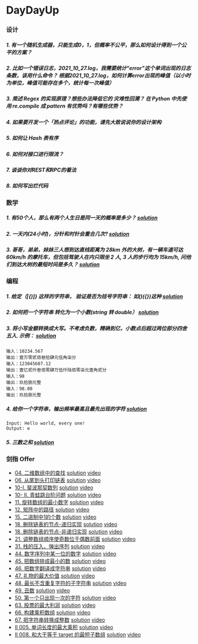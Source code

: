 # DayDayUp


### 设计

##### 1. 有一个随机生成器，只能生成0，1，但概率不公平，那么如何设计得到一个公平的方案？

##### 2. 比如一个错误日志，2021_10_27.log，我需要统计"error"这个单词出现的日志条数，该用什么命令？ 根据2021_10_27.log，如何计算error出现的峰值（以小时为单位，峰值可能存在多个，统计每一次峰值）

##### 3. 简述 Regex 的实现原理？想些办法降低它的 灾难性回溯？ 在 Python 中先使用 re.compile 成 pattern 有优势吗？有哪些优势？

##### 4. 如果要开发一个「热点评论」的功能，请先大致说说你的设计架构

##### 5. 如何让 Hash 表有序

##### 6. 如何对接口进行限流？

##### 7. 谈谈你对REST和RPC的看法

##### 8. 如何写出烂代码

### 数学

##### 1. 有50个人，那么有两个人生日是同一天的概率是多少？ [solution](./math/1_probability.md)

##### 2. 一天内(24小时)，分针和时针会重合几次? [solution](./math/2_duplicate.md)

##### 3. 哥哥，弟弟，妹妹三人想到达直线距离为 28km 外的大树，有一辆车速可达 60km/h 的摩托车，但包括驾驶人在内只限坐 2 人, 3 人的步行均为 15km/h, 问他们到达大树的最短时间是多久？ [solution](./math/3_short_time.md)


### 编程
##### 1. 给定（[{)]} 这样的字符串， 验证是否为括号字符串： 如()({})这种 [solution](./code/parentheses_1.py)

##### 2. 如何把一个字符串 转化为一个小数(string 转 double） [solution](./code/char2num_2.py)

##### 3. 将小写金额转换成大写。不考虑负数，精确到亿，小数点后超过两位部分四舍五入. 示例： [solution](./code/num2zhcn_3.py)
```
输入：10234.567
输出：壹万零贰佰叁拾肆元伍角柒分
输入：123045607.12
输出：壹亿贰仟叁佰零肆万伍仟陆佰零柒元壹角贰分
输入：98
输出：玖拾捌元整
输入：98.00
输出：玖拾捌元整
```

##### 4. 给你一个字符串，输出频率最高且最先出现的字符 [solution](./code/find_max_occur_char_4.py)
```
Input: Hello world, every one!
Output: e
```

##### 5. 三数之和 [solution](./code/three_sum_5.py)

### 剑指 Offer

- [04. 二维数组中的查找](https://leetcode-cn.com/problems/er-wei-shu-zu-zhong-de-cha-zhao-lcof/)     [solution](./offer/_04.py)      [video](https://www.bilibili.com/video/BV1Vi4y1o7vx/)
- [06. 从尾到头打印链表](https://leetcode-cn.com/problems/cong-wei-dao-tou-da-yin-lian-biao-lcof/)     [solution](./offer/_06.py)      [video](https://www.bilibili.com/video/BV1gZ4y1X7MZ/)
- [10-I. 斐波那契数列](https://leetcode-cn.com/problems/fei-bo-na-qi-shu-lie-lcof/)     [solution](./offer/_10_i.py)      [video](https://www.bilibili.com/video/BV1pY411H7d4/)
- [10- II. 青蛙跳台阶问题](https://leetcode-cn.com/problems/qing-wa-tiao-tai-jie-wen-ti-lcof/)     [solution](./offer/_10_ii.py)      [video](https://www.bilibili.com/video/BV1mR4y1W7G8/)
- [11. 旋转数组的最小数字](https://leetcode-cn.com/problems/xuan-zhuan-shu-zu-de-zui-xiao-shu-zi-lcof/)     [solution](./offer/_11.py)      [video](https://www.bilibili.com/video/BV1A44y177oj/)
- [12. 矩阵中的路径](https://leetcode-cn.com/problems/ju-zhen-zhong-de-lu-jing-lcof/)     [solution](./offer/_12.py)      [video](https://www.bilibili.com/video/BV1PQ4y1Y7RB/)
- [15. 二进制中1的个数](https://leetcode-cn.com/problems/er-jin-zhi-zhong-1de-ge-shu-lcof/)     [solution](./offer/_15.py)      [video](https://www.bilibili.com/video/BV1Um4y1X7Tb/)
- [18. 删除链表的节点-递归实现](https://leetcode-cn.com/problems/shan-chu-lian-biao-de-jie-dian-lcof/)     [solution](./offer/_18_i.py)      [video](https://www.bilibili.com/video/BV1iY411H7Yc/)
- [18. 删除链表的节点-非递归实现](https://leetcode-cn.com/problems/shan-chu-lian-biao-de-jie-dian-lcof/)     [solution](./offer/_18_ii.py)      [video](https://www.bilibili.com/video/BV13F411B7c2/)
- [21. 调整数组顺序使奇数位于偶数前面](https://leetcode-cn.com/problems/diao-zheng-shu-zu-shun-xu-shi-qi-shu-wei-yu-ou-shu-qian-mian-lcof/)     [solution](./offer/_21.py)      [video](https://www.bilibili.com/video/BV1fi4y197NQ/)
- [31. 栈的压入、弹出序列](https://leetcode-cn.com/problems/zhan-de-ya-ru-dan-chu-xu-lie-lcof/)     [solution](./offer/_31.py)      [video](https://www.bilibili.com/video/BV1Ki4y1o7VZ/)
- [44. 数字序列中某一位的数字](https://leetcode-cn.com/problems/shu-zi-xu-lie-zhong-mou-yi-wei-de-shu-zi-lcof/)     [solution](./offer/_44.py)      [video](https://www.bilibili.com/video/BV1RU4y1T7Jp)
- [45. 把数组排成最小的数](https://leetcode-cn.com/problems/ba-shu-zu-pai-cheng-zui-xiao-de-shu-lcof/)      [solution](./offer/_45.py)       [video](https://www.bilibili.com/video/BV18b4y1b7YB/)
- [46. 把数字翻译成字符串](https://leetcode-cn.com/problems/ba-shu-zi-fan-yi-cheng-zi-fu-chuan-lcof/)       [solution](./offer/_46.py)      [video](https://www.bilibili.com/video/BV14M4y1P7kv/)
- [47. 礼物的最大价值](https://leetcode-cn.com/problems/li-wu-de-zui-da-jie-zhi-lcof/)      [solution](./offer/_47.py)   [video](https://www.bilibili.com/video/BV1uU4y1T7Aj/)
- [48. 最长不含重复字符的子字符串](https://leetcode-cn.com/problems/zui-chang-bu-han-zhong-fu-zi-fu-de-zi-zi-fu-chuan-lcof/)    [solution](./offer/_48.py)      [video](https://www.bilibili.com/video/BV1j3411b7sg/)
- [49. 丑数](https://leetcode-cn.com/problems/chou-shu-lcof/)       [solution](./code/_49.py)       [video](https://www.bilibili.com/video/BV1Wf4y1K7vr/)
- [50. 第一个只出现一次的字符](https://leetcode-cn.com/problems/di-yi-ge-zhi-chu-xian-yi-ci-de-zi-fu-lcof/)     [solution](./offer/_50.py)      [video](https://www.bilibili.com/video/BV1iq4y1B7PM/)
- [63. 股票的最大利润](https://leetcode-cn.com/problems/gu-piao-de-zui-da-li-run-lcof/)     [solution](./offer/_63.py)      [video](https://www.bilibili.com/video/BV1YU4y1K7yA/)
- [66. 构建乘积数组](https://leetcode-cn.com/problems/gou-jian-cheng-ji-shu-zu-lcof/)     [solution](./offer/_66.py)      [video](https://www.bilibili.com/video/BV1hF411z74E/)
- [67. 把字符串转换成整数](https://leetcode-cn.com/problems/ba-zi-fu-chuan-zhuan-huan-cheng-zheng-shu-lcof/)      [solution](./offer/_67.py)      [video](https://www.bilibili.com/video/BV1wQ4y1v7GW/)
- [II 005. 单词长度的最大乘积](https://leetcode-cn.com/problems/aseY1I/)      [solution](./offer/ii_005.py)       [video](https://www.bilibili.com/video/BV1N3411t7RT/)
- [II 008. 和大于等于 target 的最短子数组](https://leetcode-cn.com/problems/2VG8Kg/)      [solution](./offer/ii_008.py)       [video](https://www.bilibili.com/video/BV15P4y1G7SQ/)
